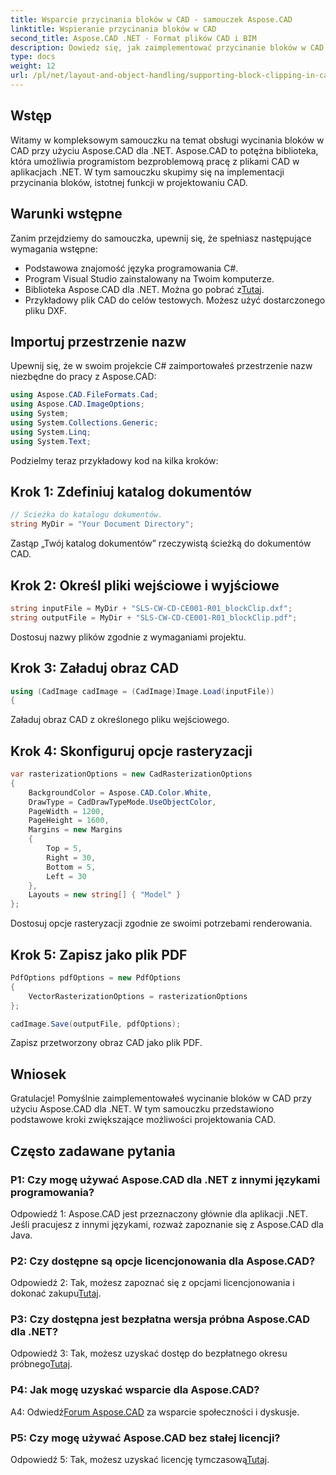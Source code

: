 ```yaml
---
title: Wsparcie przycinania bloków w CAD - samouczek Aspose.CAD
linktitle: Wspieranie przycinania bloków w CAD
second_title: Aspose.CAD .NET - Format plików CAD i BIM
description: Dowiedz się, jak zaimplementować przycinanie bloków w CAD przy użyciu Aspose.CAD dla .NET. Zwiększ swoje możliwości projektowania dzięki temu samouczkowi krok po kroku.
type: docs
weight: 12
url: /pl/net/layout-and-object-handling/supporting-block-clipping-in-cad/
---
```

## Wstęp

Witamy w kompleksowym samouczku na temat obsługi wycinania bloków w CAD przy użyciu Aspose.CAD dla .NET. Aspose.CAD to potężna biblioteka, która umożliwia programistom bezproblemową pracę z plikami CAD w aplikacjach .NET. W tym samouczku skupimy się na implementacji przycinania bloków, istotnej funkcji w projektowaniu CAD.

## Warunki wstępne

Zanim przejdziemy do samouczka, upewnij się, że spełniasz następujące wymagania wstępne:

- Podstawowa znajomość języka programowania C#.
- Program Visual Studio zainstalowany na Twoim komputerze.
-  Biblioteka Aspose.CAD dla .NET. Można go pobrać z[Tutaj](https://releases.aspose.com/cad/net/).
- Przykładowy plik CAD do celów testowych. Możesz użyć dostarczonego pliku DXF.

## Importuj przestrzenie nazw

Upewnij się, że w swoim projekcie C# zaimportowałeś przestrzenie nazw niezbędne do pracy z Aspose.CAD:

```csharp
using Aspose.CAD.FileFormats.Cad;
using Aspose.CAD.ImageOptions;
using System;
using System.Collections.Generic;
using System.Linq;
using System.Text;
```

Podzielmy teraz przykładowy kod na kilka kroków:

## Krok 1: Zdefiniuj katalog dokumentów

```csharp
// Ścieżka do katalogu dokumentów.
string MyDir = "Your Document Directory";
```

Zastąp „Twój katalog dokumentów” rzeczywistą ścieżką do dokumentów CAD.

## Krok 2: Określ pliki wejściowe i wyjściowe

```csharp
string inputFile = MyDir + "SLS-CW-CD-CE001-R01_blockClip.dxf";
string outputFile = MyDir + "SLS-CW-CD-CE001-R01_blockClip.pdf";
```

Dostosuj nazwy plików zgodnie z wymaganiami projektu.

## Krok 3: Załaduj obraz CAD

```csharp
using (CadImage cadImage = (CadImage)Image.Load(inputFile))
{
```

Załaduj obraz CAD z określonego pliku wejściowego.

## Krok 4: Skonfiguruj opcje rasteryzacji

```csharp
var rasterizationOptions = new CadRasterizationOptions
{
    BackgroundColor = Aspose.CAD.Color.White,
    DrawType = CadDrawTypeMode.UseObjectColor,
    PageWidth = 1200,
    PageHeight = 1600,
    Margins = new Margins
    {
        Top = 5,
        Right = 30,
        Bottom = 5,
        Left = 30
    },
    Layouts = new string[] { "Model" }
};
```

Dostosuj opcje rasteryzacji zgodnie ze swoimi potrzebami renderowania.

## Krok 5: Zapisz jako plik PDF

```csharp
PdfOptions pdfOptions = new PdfOptions
{
    VectorRasterizationOptions = rasterizationOptions
};

cadImage.Save(outputFile, pdfOptions);
```

Zapisz przetworzony obraz CAD jako plik PDF.

## Wniosek

Gratulacje! Pomyślnie zaimplementowałeś wycinanie bloków w CAD przy użyciu Aspose.CAD dla .NET. W tym samouczku przedstawiono podstawowe kroki zwiększające możliwości projektowania CAD.

## Często zadawane pytania

### P1: Czy mogę używać Aspose.CAD dla .NET z innymi językami programowania?

Odpowiedź 1: Aspose.CAD jest przeznaczony głównie dla aplikacji .NET. Jeśli pracujesz z innymi językami, rozważ zapoznanie się z Aspose.CAD dla Java.

### P2: Czy dostępne są opcje licencjonowania dla Aspose.CAD?

 Odpowiedź 2: Tak, możesz zapoznać się z opcjami licencjonowania i dokonać zakupu[Tutaj](https://purchase.aspose.com/buy).

### P3: Czy dostępna jest bezpłatna wersja próbna Aspose.CAD dla .NET?

 Odpowiedź 3: Tak, możesz uzyskać dostęp do bezpłatnego okresu próbnego[Tutaj](https://releases.aspose.com/).

### P4: Jak mogę uzyskać wsparcie dla Aspose.CAD?

 A4: Odwiedź[Forum Aspose.CAD](https://forum.aspose.com/c/cad/19) za wsparcie społeczności i dyskusje.

### P5: Czy mogę używać Aspose.CAD bez stałej licencji?

 Odpowiedź 5: Tak, możesz uzyskać licencję tymczasową[Tutaj](https://purchase.aspose.com/temporary-license/).